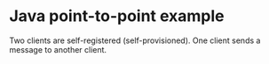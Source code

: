 # Java point-to-point example
Two clients are self-registered (self-provisioned).
One client sends a message to another client.
